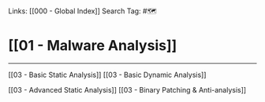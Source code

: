 Links: [[000 - Global Index]]
Search Tag: #🗺 

# [[01 - Malware Analysis]]  
***

[[03 - Basic Static Analysis]]
[[03 - Basic Dynamic Analysis]]

[[03 - Advanced Static Analysis]]
[[03 - Binary Patching & Anti-analysis]]

